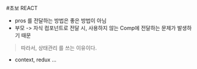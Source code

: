 #초보 REACT

- pros 를 전달하는 방법은 좋은 방법이 아님
- 부모 -> 자식 컴포넌트로 전달 시, 사용하지 않는 Comp에 전달하는 문제가 발생하기 때문

> 따라서, 상태관리 를 쓰는 이유이다.

- context, redux ...
